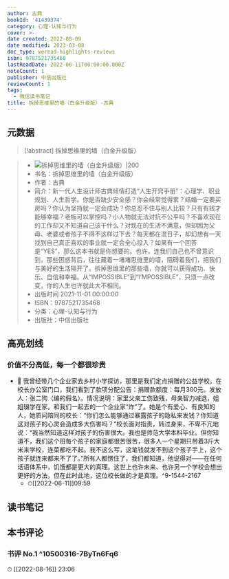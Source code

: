 ```yaml
---
author: 古典
bookId: '41439374'
category: 心理-认知与行为
cover: >-
date created: 2022-08-09
date modified: 2023-03-08
doc_type: weread-highlights-reviews
isbn: 9787521735468
lastReadDate: 2022-06-11T00:00:00.000Z
noteCount: 1
publisher: 中信出版社
reviewCount: 1
tags:
  - 微信读书笔记
title: 拆掉思维里的墙（白金升级版）-古典
---
```


## 元数据

>[!abstract] 拆掉思维里的墙（白金升级版）

> - ![拆掉思维里的墙（白金升级版）|200](https://wfqqreader-1252317822.image.myqcloud.com/cover/374/41439374/t7_41439374.jpg)
> - 书名：拆掉思维里的墙（白金升级版）
> - 作者：古典
> - 简介：新一代人生设计师古典倾情打造“人生开窍手册”：心理学、职业规划、人生哲学。你是否缺少安全感？你会经常觉得累？结婚一定要买房吗？你认为坚持就一定会成功？你总忍不住与别人比较？只有有钱才能够幸福？老板可以掌控吗？小人物就无法对抗不公平吗？不喜欢现在的工作却又不知道自己该干什么？对现在的生活不满意，但却因为父母、老婆或者孩子不得不这样过下去？每天都在混日子，却幻想有一天找到自己真正喜欢的事业就一定会全心投入？如果有一个回答是“YES”，那么这本书就是你想要的。也许，连我们自己也不曾意识到，那些困惑背后，往往藏着一堵堵思维里的墙，阻碍着我们，把我们与美好的生活隔开了。拆掉思维里的那些墙，你就可以获得成功、快乐、自信和幸福。从“IMPOSSIBLE”到“I’MPOSSIBLE”，只须一点改变，你的人生也许就此大不相同。
> - 出版时间 2021-11-01 00:00:00
> - ISBN：9787521735468
> - 分类：心理-认知与行为
> - 出版社：中信出版社

## 高亮划线

### 价值不分高低，每一个都很珍贵

- 📌 我曾经带几个企业家去乡村小学探访，那里是我们定点捐赠的公益学校。在校长办公室门口，我们看到了款项分配公告：捐赠款额度：每月300元。发放人：张二狗（编的假名）。情况说明：家里父亲工伤致残，母亲智力减退，姐姐辍学在家。和我们一起去的一个企业家“炸”了。她是个有爱心、有良知的人，她质问陪同的校长：“你们怎么能够通过暴露孩子的隐私来发钱？你知道这对孩子的心灵会造成多大伤害吗？”校长面对指责，转过身来，不卑不亢地说：“我当然知道这样对孩子的伤害很大。我也是师范大学本科毕业。但你知道不，我们这个班每个孩子的家庭都很苦很苦，很多人一个星期只带着3斤大米来学校，连菜都吃不起。我不这么写，这笔钱就发不到这个孩子手上，这个孩子就连来都来不了了。”所有人都愣住了，我们都知道，他说得对——在任何话语体系中，饥饿都是更大的真理。这世上也许未来、也许另一个学校会想出更好的方法，但在此时此地，这位校长做的才是真理。^9-1544-2167
	- ⏱[[2022-06-11]]09:59

## 读书笔记

## 本书评论

### 书评 No.1 ^10500316-7ByTn6Fq6

⏱ [[2022-08-16]] 23:06
